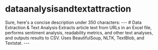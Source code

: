 # dataanalysisandtextattraction
Sure, here's a concise description under 350 characters:  ---  # Data Extraction &amp; Text Analysis  Extracts article text from URLs in an Excel file, performs sentiment analysis, readability metrics, and other text analyses, and outputs results to CSV. Uses BeautifulSoup, NLTK, TextBlob, and Textstat.  ---

